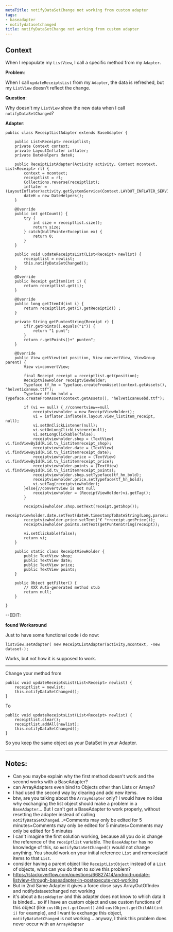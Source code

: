 ```yaml
---
metaTitle: notifyDataSetChange not working from custom adapter
tags:
- baseadapter
- notifydatasetchanged
title: notifyDataSetChange not working from custom adapter
---
```


## Context

When I repopulate my `ListView`, I call a specific method from my `Adapter`.


**Problem**:


When I call `updateReceiptsList` from my `Adapter`, the data is refreshed, but my `ListView` doesn't reflect the change. 


**Question**:


Why doesn't my `ListView` show the new data when I call `notifyDataSetChanged`?


**Adapter**:



```
public class ReceiptListAdapter extends BaseAdapter {

    public List<Receipt> receiptlist;
    private Context context;
    private LayoutInflater inflater;
    private DateHelpers dateH;

    public ReceiptListAdapter(Activity activity, Context mcontext, List<Receipt> rl) {
        context = mcontext;
        receiptlist = rl;
        Collections.reverse(receiptlist);
        inflater = (LayoutInflater)activity.getSystemService(Context.LAYOUT_INFLATER_SERVICE);
        dateH = new DateHelpers();
    }

    @Override
    public int getCount() {
        try {
            int size = receiptlist.size();
            return size;
        } catch(NullPointerException ex) {
            return 0;
        }
    }

    public void updateReceiptsList(List<Receipt> newlist) {
        receiptlist = newlist;
        this.notifyDataSetChanged();
    }

    @Override
    public Receipt getItem(int i) {
        return receiptlist.get(i);
    }

    @Override
    public long getItemId(int i) {
        return receiptlist.get(i).getReceiptId() ;
    }

    private String getPuntenString(Receipt r) {
        if(r.getPoints().equals("1")) {
            return "1 punt";
        }
        return r.getPoints()+" punten";
    }

    @Override
    public View getView(int position, View convertView, ViewGroup parent) {
        View vi=convertView;

        final Receipt receipt = receiptlist.get(position);
        ReceiptViewHolder receiptviewholder;
        Typeface tf_hn = Typeface.createFromAsset(context.getAssets(), "helveticaneue.ttf");        
        Typeface tf_hn_bold = Typeface.createFromAsset(context.getAssets(), "helveticaneuebd.ttf");

        if (vi == null) { //convertview==null
            receiptviewholder = new ReceiptViewHolder();
            vi = inflater.inflate(R.layout.view_listitem_receipt, null);
            vi.setOnClickListener(null);
            vi.setOnLongClickListener(null);
            vi.setLongClickable(false);
            receiptviewholder.shop = (TextView) vi.findViewById(R.id.tv_listitemreceipt_shop);
            receiptviewholder.date = (TextView) vi.findViewById(R.id.tv_listitemreceipt_date);
            receiptviewholder.price = (TextView) vi.findViewById(R.id.tv_listitemreceipt_price);
            receiptviewholder.points = (TextView) vi.findViewById(R.id.tv_listitemreceipt_points);
            receiptviewholder.shop.setTypeface(tf_hn_bold);
            receiptviewholder.price.setTypeface(tf_hn_bold);
            vi.setTag(receiptviewholder);
        }else{//convertview is not null
            receiptviewholder = (ReceiptViewHolder)vi.getTag();
        }

        receiptviewholder.shop.setText(receipt.getShop());
        receiptviewholder.date.setText(dateH.timestampToDateString(Long.parseLong(receipt.getPurchaseDate())));
        receiptviewholder.price.setText("€ "+receipt.getPrice());
        receiptviewholder.points.setText(getPuntenString(receipt));

        vi.setClickable(false);
        return vi;
    }

    public static class ReceiptViewHolder {
        public TextView shop;
        public TextView date;
        public TextView price;
        public TextView points;
    }

    public Object getFilter() {
        // XXX Auto-generated method stub
        return null;
    }

}

```

--EDIT:


**found Workaround**


Just to have some functional code i do now:



```
listview.setAdapter( new ReceiptListAdapter(activity,mcontext, -new dataset-);

```

Works, but not how it is supposed to work.



---

Change your method from 



```
public void updateReceiptsList(List<Receipt> newlist) {
    receiptlist = newlist;
    this.notifyDataSetChanged();
}

```

To



```
public void updateReceiptsList(List<Receipt> newlist) {
    receiptlist.clear();
    receiptlist.addAll(newlist);
    this.notifyDataSetChanged();
}

```

So you keep the same object as your DataSet in your Adapter.



---

## Notes:

- Can you maybe explain why the first method doesn't work and the second works with a BaseAdapter?
-  can ArrayAdapters even bind to Objects other than Lists or Arrays?
-  I had used the second way by clearing and add new items.
- btw, are you talking about the `ArrayAdapter` only? I would have no idea why exchanging the list object should make a problem in a `BaseAdapter`... But I can't get a BaseAdapter to work properly, without resetting the adapter instead of calling `notifyDataSetChanged`...×Comments may only be edited for 5 minutes×Comments may only be edited for 5 minutes×Comments may only be edited for 5 minutes
-  I can't imagine the first solution working, because all you do is change the reference of the `receiptlist` variable. The `BaseAdapter` has no knowledge of this, so `notifyDataSetChanged()` would not change anything. You should work on your initial reference `List` and remove/add items to that `List`.
- consider having a parent object like `ReceiptListObject` instead of a `List` of objects, what can you do then to solve this problem?
- https://stackoverflow.com/questions/66827414/android-update-listview-through-baseadapter-in-postexecute-not-working
- But in 2nd Same Adapter it gives a force close says ArrayOutOfIndex and notifydatasetchanged not working
- it's about a `BaseAdapter` and this adapter does not know to which data it is binded... so if I have an custom object and use custom functions of this object (like `custObject.getCount()` and `custObject.getChildAt(int i)` for example), and I want to exchange this object, `notifyDataSetChanged` is not working... anyway, I think this problem does never occur with an `ArrayAdapter`

